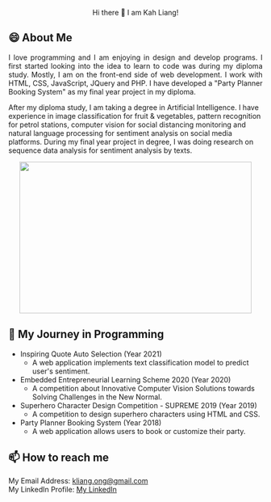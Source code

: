 <!--
**KahLiang/KahLiang** is a ✨ _special_ ✨ repository because its `README.md` (this file) appears on your GitHub profile.

Here are some ideas to get you started:

- 🔭 I’m currently working on ...
- 🌱 I’m currently learning ...
- 👯 I’m looking to collaborate on ...
- 🤔 I’m looking for help with ...
- 💬 Ask me about ...
- 📫 How to reach me: ...
- 😄 Pronouns: ...
- ⚡ Fun fact: ...
-->

<p align="center">
   Hi there 👋 I am Kah Liang!
</p>

## 😄 About Me
<p align="justify">
I love programming and I am enjoying in design and develop programs. I first started looking into the idea to learn to code was during my diploma study. Mostly, I am on the front-end side of web development. I work with HTML, CSS, JavaScript, JQuery and PHP. I have developed a "Party Planner Booking System" as my final year project in my diploma.

After my diploma study, I am taking a degree in Artificial Intelligence. I have experience in image classification for fruit & vegetables, pattern recognition for petrol stations, computer vision for social distancing monitoring and natural language processing for sentiment analysis on social media platforms. During my final year project in degree, I was doing research on sequence data analysis for sentiment analysis by texts.
</p>

<p align="center">
  <img width="460" height="300" src="https://github-readme-stats.vercel.app/api/top-langs/?username=KahLiang&layout=compact">
</p>

## 👀 My Journey in Programming
* Inspiring Quote Auto Selection (Year 2021)
  * A web application implements text classification model to predict user's sentiment.
* Embedded Entrepreneurial Learning Scheme 2020 (Year 2020)
  * A competition about Innovative Computer Vision Solutions towards Solving Challenges in the New Normal.
* Superhero Character Design Competition - SUPREME 2019 (Year 2019)
  * A competition to design superhero characters using HTML and CSS.
* Party Planner Booking System (Year 2018)
  * A web application allows users to book or customize their party.

## 📫 How to reach me
My Email Address: [kliang.ong@gmail.com](mailto:kliang.ong@gmail.com)  
My LinkedIn Profile: [My LinkedIn](https://www.linkedin.com/in/kah-liang/)
